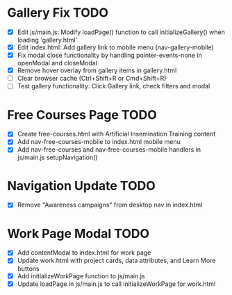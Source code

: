 # Gallery Fix TODO

- [x] Edit js/main.js: Modify loadPage() function to call initializeGallery() when loading 'gallery.html'
- [x] Edit index.html: Add gallery link to mobile menu (nav-gallery-mobile)
- [x] Fix modal close functionality by handling pointer-events-none in openModal and closeModal
- [x] Remove hover overlay from gallery items in gallery.html
- [ ] Clear browser cache (Ctrl+Shift+R or Cmd+Shift+R)
- [ ] Test gallery functionality: Click Gallery link, check filters and modal

# Free Courses Page TODO

- [x] Create free-courses.html with Artificial Insemination Training content
- [x] Add nav-free-courses-mobile to index.html mobile menu
- [x] Add nav-free-courses and nav-free-courses-mobile handlers in js/main.js setupNavigation()

# Navigation Update TODO

- [x] Remove "Awareness campaigns" from desktop nav in index.html

# Work Page Modal TODO

- [x] Add contentModal to index.html for work page
- [x] Update work.html with project cards, data attributes, and Learn More buttons
- [x] Add initializeWorkPage function to js/main.js
- [x] Update loadPage in js/main.js to call initializeWorkPage for work.html

